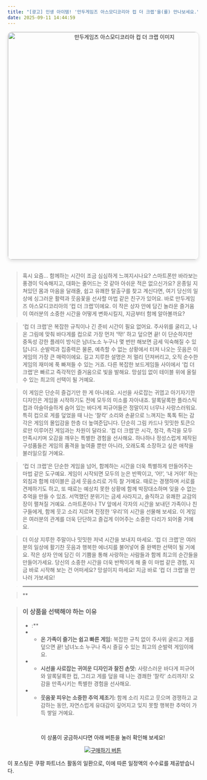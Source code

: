 ```yaml
---
title: "[광고] 인생 아이템! '만두게임즈 아스모디코리아 컵 더 크랩'을(를) 만나보세요."
date: 2025-09-11 14:44:59
---
```


<div align="center">
    <a href="https://link.coupang.com/re/AFFSDP?lptag=AF8916626&pageKey=8938962736&itemId=26138093783&vendorItemId=93128613677&traceid=V0-153-1d060e7c00a5e081&requestid=20250911234437228206117602&token=31850C%7CGM" target="_blank">
        <img src="https://ads-partners.coupang.com/image1/VoTLGb__4vXznVLSVogsq2IOd7C4MO6hvjt8NoBzdlnm5XE8KKLReiEQtgiCZE22OeEAfcqep0xKFQvu5IzUtlFnq1JDXnrRznc4LuBec3z3QIc1V0t3vnKnUPzfOYBSm0AUufH9LXbZQxfKLBfID3OtseNNF1eiR2ZXWwXdba4nXl8FOkHE6Nra1w1LkOJ_NbqhuZwlGKuurX8QlXT2a_mbyzLtV6SwuQFPTXtuo-ZNCCVTKubvqI7ZAXJ2TMON79PlKCamrnGPY2DE2K1M-WqK-Phx" alt="만두게임즈 아스모디코리아 컵 더 크랩 이미지" width="600" style="max-width: 100%; height: auto; border-radius: 12px; border: 1px solid #e0e0e0; box-shadow: 0 4px 8px rgba(0,0,0,0.1);">
    </a>
</div>
<br>

> 혹시 요즘… 함께하는 시간이 조금 심심하게 느껴지시나요? 스마트폰만 바라보는 풍경이 익숙해지고, 대화는 줄어드는 것 같아 아쉬운 적은 없으신가요? 온종일 지쳐있던 몸과 마음을 달래줄, 쉽고 유쾌한 탈출구를 찾고 계신다면, 여기 당신의 일상에 싱그러운 활력과 웃음꽃을 선사할 마법 같은 친구가 있어요. 바로 만두게임즈 아스모디코리아의 ‘컵 더 크랩’이에요. 이 작은 상자 안에 담긴 놀라운 즐거움이 여러분의 소중한 시간을 어떻게 변화시킬지, 지금부터 함께 알아볼까요?

> ‘컵 더 크랩’은 복잡한 규칙이나 긴 준비 시간이 필요 없어요. 주사위를 굴리고, 나온 그림에 맞춰 바다게를 컵으로 가장 먼저 ‘딱!’ 하고 덮으면 끝! 이 단순하지만 중독성 강한 플레이 방식은 남녀노소 누구나 몇 번만 해보면 금세 익숙해질 수 있답니다. 순발력과 집중력은 물론, 예측할 수 없는 상황에서 터져 나오는 웃음은 이 게임의 가장 큰 매력이에요. 길고 지루한 설명은 저 멀리 던져버리고, 오직 순수한 게임의 재미에 푹 빠져들 수 있는 거죠. 다른 복잡한 보드게임들 사이에서 ‘컵 더 크랩’은 빠르고 즉각적인 즐거움으로 빛을 발해요. 망설임 없이 테이블 위에 올릴 수 있는 최고의 선택이 될 거예요.

> 이 게임은 단순히 즐겁기만 한 게 아니에요. 시선을 사로잡는 귀엽고 아기자기한 디자인은 게임을 시작하기도 전에 모두의 미소를 자아내죠. 알록달록한 플라스틱 컵과 아슬아슬하게 숨어 있는 바다게 피규어들은 정말이지 너무나 사랑스러워요. 특히 컵으로 게를 덮었을 때 나는 ‘찰칵’ 소리와 손끝으로 느껴지는 톡톡 튀는 감각은 게임의 몰입감을 한층 더 높여준답니다. 단순히 그림 카드나 밋밋한 토큰으로만 이루어진 게임과는 차원이 달라요. ‘컵 더 크랩’은 시각, 청각, 촉각을 모두 만족시키며 오감을 깨우는 특별한 경험을 선사해요. 하나하나 정성스럽게 제작된 구성품들은 게임의 품격을 높여줄 뿐만 아니라, 오래도록 소장하고 싶은 애착을 불러일으킬 거예요.

> ‘컵 더 크랩’은 단순한 게임을 넘어, 함께하는 시간을 더욱 특별하게 만들어주는 마법 같은 도구예요. 게임이 시작되면 모두의 눈은 반짝이고, ‘어!’, ‘내 거야!’ 하는 외침과 함께 테이블은 금세 웃음소리로 가득 찰 거예요. 때로는 경쟁하며 서로를 견제하기도 하고, 또 때로는 예상치 못한 상황에 함께 박장대소하며 잊을 수 없는 추억을 만들 수 있죠. 서먹했던 분위기는 금세 사라지고, 솔직하고 유쾌한 교감의 장이 펼쳐질 거예요. 스마트폰이나 TV 앞에서 각자의 시간을 보내던 가족이나 친구들에게, 함께 웃고 소리 지르며 진정한 ‘우리’의 시간을 선물해 보세요. 이 게임은 여러분의 관계를 더욱 단단하고 즐겁게 이어주는 소중한 다리가 되어줄 거예요.

> 더 이상 지루한 주말이나 밋밋한 저녁 시간을 보내지 마세요. ‘컵 더 크랩’은 여러분의 일상에 활기찬 웃음과 행복한 에너지를 불어넣어 줄 완벽한 선택이 될 거예요. 작은 상자 안에 담긴 이 기쁨을 통해 사랑하는 사람들과 함께 최고의 순간들을 만들어가세요. 당신의 소중한 시간을 더욱 반짝이게 해 줄 이 마법 같은 경험, 지금 바로 시작해 보는 건 어떠세요? 망설이지 마세요! 지금 바로 ‘컵 더 크랩’을 만나러 가보세요!

> ---

> **


> ### 이 상품을 선택해야 하는 이유
> - :**
> - *   **온 가족이 즐기는 쉽고 빠른 게임:** 복잡한 규칙 없이 주사위 굴리고 게를 덮으면 끝! 남녀노소 누구나 즉시 즐길 수 있는 최고의 순발력 게임이에요.
> - *   **시선을 사로잡는 귀여운 디자인과 찰진 손맛:** 사랑스러운 바다게 피규어와 알록달록한 컵, 그리고 게를 덮을 때 나는 경쾌한 ‘찰칵’ 소리까지! 오감을 만족시키는 특별한 경험을 선사해요.
> - *   **웃음꽃 피우는 소중한 추억 제조기:** 함께 소리 지르고 웃으며 경쟁하고 교감하는 동안, 자연스럽게 유대감이 깊어지고 잊지 못할 행복한 추억이 가득 쌓일 거예요.


<br>

<div align="center">
  <p>이 상품이 궁금하시다면 아래 버튼을 눌러 확인해 보세요!</p>
  <a href="https://link.coupang.com/re/AFFSDP?lptag=AF8916626&pageKey=8938962736&itemId=26138093783&vendorItemId=93128613677&traceid=V0-153-1d060e7c00a5e081&requestid=20250911234437228206117602&token=31850C%7CGM" target="_blank">
    <img src="https://img.shields.io/badge/지금 바로 구매하기-FF5722?style=for-the-badge&logo=coupa&logoColor=white" alt="구매하기 버튼">
  </a>
</div>

이 포스팅은 쿠팡 파트너스 활동의 일환으로, 이에 따른 일정액의 수수료를 제공받습니다.
